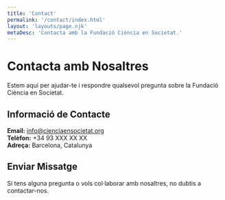 ```yaml
---
title: 'Contact'
permalink: '/contact/index.html'
layout: 'layouts/page.njk'
metaDesc: 'Contacta amb la Fundació Ciència en Societat.'
---
```


# Contacta amb Nosaltres

Estem aquí per ajudar-te i respondre qualsevol pregunta sobre la Fundació Ciència en Societat.

## Informació de Contacte

**Email:** info@cienciaensocietat.org  
**Telèfon:** +34 93 XXX XX XX  
**Adreça:** Barcelona, Catalunya

## Enviar Missatge

Si tens alguna pregunta o vols col·laborar amb nosaltres, no dubtis a contactar-nos. 
